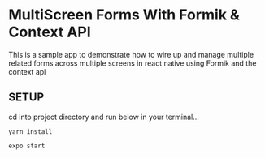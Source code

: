 # MultiScreen Forms With Formik & Context API

This is a sample app to demonstrate how to wire up and manage multiple related forms across multiple screens in react native using Formik and the context api

## SETUP

cd into project directory and run below in your terminal...

```yarn install```

```expo start```
